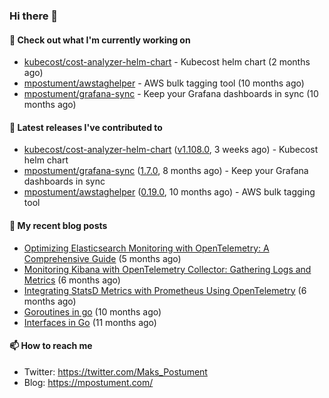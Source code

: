 ### Hi there 👋

#### 👷 Check out what I'm currently working on

- [kubecost/cost-analyzer-helm-chart](https://github.com/kubecost/cost-analyzer-helm-chart) - Kubecost helm chart (2 months ago)
- [mpostument/awstaghelper](https://github.com/mpostument/awstaghelper) - AWS bulk tagging tool (10 months ago)
- [mpostument/grafana-sync](https://github.com/mpostument/grafana-sync) - Keep your Grafana dashboards in sync (10 months ago)

#### 🔭 Latest releases I've contributed to

- [kubecost/cost-analyzer-helm-chart](https://github.com/kubecost/cost-analyzer-helm-chart) ([v1.108.0](https://github.com/kubecost/cost-analyzer-helm-chart/releases/tag/v1.108.0), 3 weeks ago) - Kubecost helm chart
- [mpostument/grafana-sync](https://github.com/mpostument/grafana-sync) ([1.7.0](https://github.com/mpostument/grafana-sync/releases/tag/1.7.0), 8 months ago) - Keep your Grafana dashboards in sync
- [mpostument/awstaghelper](https://github.com/mpostument/awstaghelper) ([0.19.0](https://github.com/mpostument/awstaghelper/releases/tag/0.19.0), 10 months ago) - AWS bulk tagging tool

#### 📜 My recent blog posts

- [Optimizing Elasticsearch Monitoring with OpenTelemetry: A Comprehensive Guide](https://mpostument.com/posts/programming/observability/otel-elasticsearch/) (5 months ago)
- [Monitoring Kibana with OpenTelemetry Collector: Gathering Logs and Metrics](https://mpostument.com/posts/programming/observability/otel-kibana/) (6 months ago)
- [Integrating StatsD Metrics with Prometheus Using OpenTelemetry](https://mpostument.com/posts/programming/observability/otel-statsd/) (6 months ago)
- [Goroutines in go](https://mpostument.com/posts/programming/golang/basics/go-routines/) (10 months ago)
- [Interfaces in Go](https://mpostument.com/posts/programming/golang/basics/go-interfaces/) (11 months ago)

#### 📫 How to reach me

- Twitter: https://twitter.com/Maks_Postument
- Blog: https://mpostument.com/
